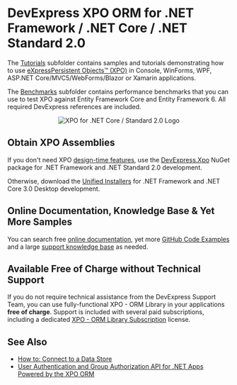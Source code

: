 # DevExpress XPO ORM for .NET Framework / .NET Core / .NET Standard 2.0

The [Tutorials](Tutorials) subfolder contains samples and tutorials demonstrating how to use [eXpressPersistent Objects™ (XPO)](https://www.devexpress.com/Products/NET/ORM/?utm_source=GitHub&utm_medium=ReadMe&utm_campaign=XPO&utm_content=Root) in Console, WinForms, WPF, ASP.NET Core/MVC5/WebForms/Blazor or Xamarin applications. 

The [Benchmarks](Benchmarks) subfolder contains performance benchmarks that you can use to test XPO against Entity Framework Core and Entity Framework 6. All required DevExpress references are included.

<p align="center">
  <img src="https://user-images.githubusercontent.com/5479762/32771815-03632fa0-c935-11e7-9f19-2297bd4cc3f5.png" alt="XPO for .NET Core / Standard 2.0 Logo"/>
</p>

## Obtain XPO Assemblies
If you don't need XPO [design-time features](https://docs.devexpress.com/XPO/14809/design-time-features), use the [DevExpress\.Xpo](https://www.nuget.org/packages/DevExpress.Xpo/) NuGet package for .NET Framework and .NET Standard 2.0 development.

Otherwise, download the [Unified Installers](https://www.devexpress.com/Products/Try/?utm_source=GitHub&utm_medium=ReadMe&utm_campaign=XPO&utm_content=Root) for .NET Framework and .NET Core 3.0 Desktop development.

## Online Documentation, Knowledge Base & Yet More Samples

You can search free [online documentation](https://docs.devexpress.com/XPO/1998/express-persistent-objects), yet more [GitHub Code Examples](https://github.com/DevExpress-Examples?q=eXpress+Persistent+Objects) and a large [support knowledge base](https://www.devexpress.com/sc) as needed.

## Available Free of Charge without Technical Support
If you do not require technical assistance from the DevExpress Support Team, you can use fully-functional XPO - ORM Library in your applications **free of charge**. Support is included with several paid subscriptions, including a dedicated [XPO - ORM Library Subscription](https://www.devexpress.com/buy/net/?utm_source=GitHub&utm_medium=ReadMe&utm_campaign=XPO&utm_content=Root) license.

## See Also
* [How to: Connect to a Data Store](https://documentation.devexpress.com/CoreLibraries/2123/DevExpress-ORM-Tool/Concepts/How-to-Connect-to-a-Data-Store)<br>
* [User Authentication and Group Authorization API for .NET Apps Powered by the XPO ORM](https://github.com/DevExpress-Examples/XAF_how-to-use-the-integrated-mode-of-the-security-system-in-non-xaf-applications-e4908)
